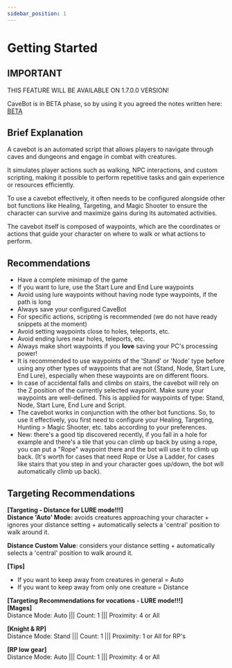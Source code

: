 ```yaml
---
sidebar_position: 1
---
```


# Getting Started
## IMPORTANT
THIS FEATURE WILL BE AVAILABLE ON 1.7.0.0 VERSION!

CaveBot is in BETA phase, so by using it you agreed the notes written here: [BETA](../about_beta)

## Brief Explanation
A cavebot is an automated script that allows players to navigate through caves and dungeons and engage in combat with creatures.

It simulates player actions such as walking, NPC interactions, and custom scripting, making it possible to perform repetitive tasks and gain experience or resources efficiently.

To use a cavebot effectively, it often needs to be configured alongside other bot functions like Healing, Targeting, and Magic Shooter to ensure the character can survive and maximize gains during its automated activities.

The cavebot itself is composed of waypoints, which are the coordinates or actions that guide your character on where to walk or what actions to perform.

## Recommendations
- Have a complete minimap of the game
- If you want to lure, use the Start Lure and End Lure waypoints
- Avoid using lure waypoints without having node type waypoints, if the path is long
- Always save your configured CaveBot
- For specific actions, scripting is recommended (we do not have ready snippets at the moment)
- Avoid setting waypoints close to holes, teleports, etc.
- Avoid ending lures near holes, teleports, etc.
- Always make short waypoints if you **love** saving your PC's processing power!
- It is recommended to use waypoints of the 'Stand' or 'Node' type before using any other types of waypoints that are not \{Stand, Node, Start Lure, End Lure\}, especially when these waypoints are on different floors.
- In case of accidental falls and climbs on stairs, the cavebot will rely on the Z position of the currently selected waypoint. Make sure your waypoints are well-defined. This is applied for waypoints of type: Stand, Node, Start Lure, End Lure and Script.
- The cavebot works in conjunction with the other bot functions. So, to use it effectively, you first need to configure your Healing, Targeting, Hunting > Magic Shooter, etc. tabs according to your preferences.
- New: there's a good tip discovered recently, if you fall in a hole for example and there's a tile that you can climb up back by using a rope, you can put a "Rope" waypoint there and the bot will use it to climb up back. (It's worth for cases that need Rope or Use a Ladder, for cases like stairs that you step in and your character goes up/down, the bot will automatically climb up back).

## Targeting Recommendations
**[Targeting - Distance for LURE mode!!!]**\
**Distance 'Auto' Mode:** avoids creatures approaching your character + ignores your distance setting + automatically selects a 'central' position to walk around it.

**Distance Custom Value**: considers your distance setting + automatically selects a 'central' position to walk around it.

**[Tips]**
- If you want to keep away from creatures in general = Auto
- If you want to keep away from only one creature = Distance

**[Targeting Recommendations for vocations - LURE mode!!!]**\
**[Mages]**\
Distance Mode: Auto ||| Count: 1 ||| Proximity: 4 or All

**[Knight & RP]**\
Distance Mode: Stand ||| Count: 1 ||| Proximity: 1 or All for RP's

**[RP low gear]**\
Distance Mode: Auto ||| Count: 1 ||| Proximity: 4 or All